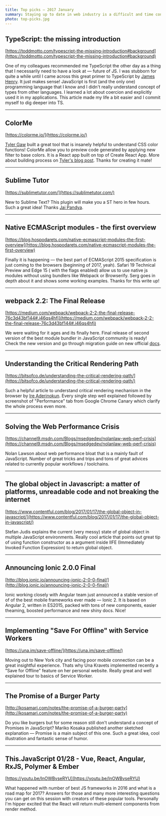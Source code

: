 ```yaml
---
title: Top picks — 2017 January
summary: Staying up to date in web industry is a difficult and time consuming task. I would like to share with you my top finds from the past month.
photo: top-picks.jpg
---
```


## TypeScript: the missing introduction

[https://toddmotto.com/typescript-the-missing-introduction#background](https://toddmotto.com/typescript-the-missing-introduction#background)

One of my colleagues recommended me TypeScript the other day as a thing that I necessarily need to have a look at — future of JS. I was stubborn for quite a while until I came across this great primer to TypeScript by [James Henry](https://twitter.com/MrJamesHenry). It just makes sense! JavaScript is first (and the only one) programming language that I know and I didn't really understand concept of types from other languages. I learned a lot about coercion and explicitly used it in my applications. This article made my life a bit easier and I commit myself to dig deeper into TS.

- - -

## ColorMe

[https://colorme.io/](https://colorme.io/)

[Tyler Gaw](https://twitter.com/tylergaw) built a great tool that is insanely helpful to understand CSS color functions! ColorMe allow you to preview code generated by applying new filter to base colors. It is a React app built on top of Create React App. More about building process on [Tyler's blog post](https://tylergaw.com/articles/introducing-colorme). Thanks for creating it mate!

- - -

## Sublime Tutor

[https://sublimetutor.com/](https://sublimetutor.com/)

New to Sublime Text? This plugin will make you a ST hero in few hours. Such a great idea! Thanks [Jai Pandya](https://twitter.com/jaipandya).

- - -

## Native ECMAScript modules - the first overview

[https://blog.hospodarets.com/native-ecmascript-modules-the-first-overview](https://blog.hospodarets.com/native-ecmascript-modules-the-first-overview)

Finally it is happening — the best part of ECMAScript 2015 specification is just coming to the browsers (beginning of 2017, yeah). Safari 19 Technical Preview and Edge 15 ( with the flags enabled) allow us to use native js modules without using bundlers like Webpack or Browserify. Serg goes in depth about it and shows some working examples. Thanks for this write up!

- - -

## webpack 2.2: The Final Release

[https://medium.com/webpack/webpack-2-2-the-final-release-76c3d43bf144#.i46qs4hfj](https://medium.com/webpack/webpack-2-2-the-final-release-76c3d43bf144#.i46qs4hfj)

We were waiting for it ages and its finally here. Final release of second version of the best module bundler in JavaScript community is ready! Check the new version and go through migration guide on new official [docs](https://webpack.js.org/).

- - -

## Understanding the Critical Rendering Path

[https://bitsofco.de/understanding-the-critical-rendering-path/](https://bitsofco.de/understanding-the-critical-rendering-path/)

Such a helpful article to understand critical rendering mechanism in the browser by [Ire Aderinokun](https://twitter.com/ireaderinokun). Every single step well explained followed by screenshot of "Performance" tab from Google Chrome Canary which clarify the whole process even more.

- - -

## Solving the Web Performance Crisis

[https://channel9.msdn.com/Blogs/msedgedev/nolanlaw-web-perf-crisis](https://channel9.msdn.com/Blogs/msedgedev/nolanlaw-web-perf-crisis)

Nolan Lawson about web performance bloat that is a mainly fault of JavaScript. Number of great tricks and trips and tons of great advices related to currently popular workflows / toolchains.

- - -

## The global object in Javascript: a matter of platforms, unreadable code and not breaking the internet

[https://www.contentful.com/blog/2017/01/17/the-global-object-in-javascript/](https://www.contentful.com/blog/2017/01/17/the-global-object-in-javascript/)

Stefan Judis explains the current (very messy) state of global object in multiple JavaScript environments. Really cool article that points out great tip of using function constructor as a argument inside IIFE (Immediately Invoked Function Expression) to return global object.

- - -

## Announcing Ionic 2.0.0 Final

[http://blog.ionic.io/announcing-ionic-2-0-0-final/](http://blog.ionic.io/announcing-ionic-2-0-0-final/)

Ionic working closely with Angular team just announced a stable version of of of the best mobile frameworks ever made — Ionic 2. It is based on Angular 2, written in ES2015, packed with tons of new components, easier theaming, boosted performance and new shiny docs. Nice!

- - -

## Implementing "Save For Offline" with Service Workers

[https://una.im/save-offline/](https://una.im/save-offline/)

Moving out to New York city and facing poor mobile connection can be a great insightful experience. Thats why Una Kravets implemented recently a "Save for Offline" feature on her personal website. Really great and well explained tour to basics of Service Worker.

- - -

## The Promise of a Burger Party

[http://kosamari.com/notes/the-promise-of-a-burger-party](http://kosamari.com/notes/the-promise-of-a-burger-party)

Do you like burgers but for some reason still don't understand a concept of Promises in JavaScript? Mariko Kosaka published another sketched explanation — Promise is a main subject of this one. Such a great idea, cool illustration and fantastic sense of humor.

- - -

## This.JavaScript 01/28 - Vue, React, Angular, RxJS, Polymer & Ember

[https://youtu.be/InOWBvseRYU](https://youtu.be/InOWBvseRYU)

What happened with number of best JS frameworks in 2016 and what is a road map for 2017? Answers for those and many more interesting questions you can get on this session with creators of these popular tools. Personally I'm hipper excited that the React will return multi-element components from render method.
